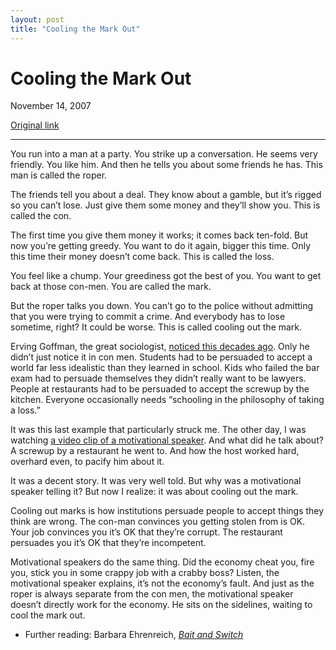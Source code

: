 ```yaml
---
layout: post
title: "Cooling the Mark Out"
---
```

Cooling the Mark Out
====================

November 14, 2007

[Original link](http://www.aaronsw.com/weblog/markcooling)

* * * * *

You run into a man at a party. You strike up a conversation. He seems
very friendly. You like him. And then he tells you about some friends he
has. This man is called the roper.

The friends tell you about a deal. They know about a gamble, but it’s
rigged so you can’t lose. Just give them some money and they’ll show
you. This is called the con.

The first time you give them money it works; it comes back ten-fold. But
now you’re getting greedy. You want to do it again, bigger this time.
Only this time their money doesn’t come back. This is called the loss.

You feel like a chump. Your greediness got the best of you. You want to
get back at those con-men. You are called the mark.

But the roper talks you down. You can’t go to the police without
admitting that you were trying to commit a crime. And everybody has to
lose sometime, right? It could be worse. This is called cooling out the
mark.

Erving Goffman, the great sociologist, [noticed this decades
ago](http://www.tau.ac.il/~algazi/mat/Goffman--Cooling.htm). Only he
didn’t just notice it in con men. Students had to be persuaded to accept
a world far less idealistic than they learned in school. Kids who failed
the bar exam had to persuade themselves they didn’t really want to be
lawyers. People at restaurants had to be persuaded to accept the screwup
by the kitchen. Everyone occasionally needs “schooling in the philosophy
of taking a loss.”

It was this last example that particularly struck me. The other day, I
was watching [a video clip of a motivational
speaker](http://www.customersarealways.com/2007/03/lessons_from_james_arthur_ray.html).
And what did he talk about? A screwup by a restaurant he went to. And
how the host worked hard, overhard even, to pacify him about it.

It was a decent story. It was very well told. But why was a motivational
speaker telling it? But now I realize: it was about cooling out the
mark.

Cooling out marks is how institutions persuade people to accept things
they think are wrong. The con-man convinces you getting stolen from is
OK. Your job convinces you it’s OK that they’re corrupt. The restaurant
persuades you it’s OK that they’re incompetent.

Motivational speakers do the same thing. Did the economy cheat you, fire
you, stick you in some crappy job with a crabby boss? Listen, the
motivational speaker explains, it’s not the economy’s fault. And just as
the roper is always separate from the con men, the motivational speaker
doesn’t directly work for the economy. He sits on the sidelines, waiting
to cool the mark out.

-   Further reading: Barbara Ehrenreich, *[Bait and
    Switch](http://books.theinfo.org/go/0805081240)*

